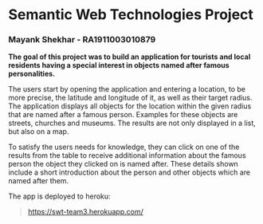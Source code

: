 # Semantic Web Technologies Project

### Mayank Shekhar - RA1911003010879

**The goal of this project was to build an application for tourists and local residents having a special interest in objects named after famous personalities.**

The users start by opening the application and entering a location, to be more precise, the latitude and longitude of it, as well as their target radius. The application displays all objects for the location within the given radius that are named after a famous person. Examples for these objects are streets, churches and museums. The results are not only displayed in a list, but also on a map. 

To satisfy the users needs for knowledge, they can click on one of the results from the table to receive additional information about the famous person the object they clicked on is named after. These details shown include a short introduction about the person and other objects which are named after them. 

The app is deployed to heroku:
> https://swt-team3.herokuapp.com/
